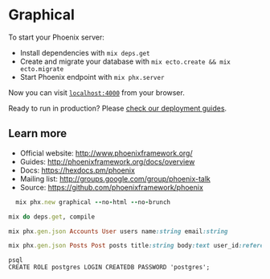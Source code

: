 # Graphical

To start your Phoenix server:

  * Install dependencies with `mix deps.get`
  * Create and migrate your database with `mix ecto.create && mix ecto.migrate`
  * Start Phoenix endpoint with `mix phx.server`

Now you can visit [`localhost:4000`](http://localhost:4000) from your browser.

Ready to run in production? Please [check our deployment guides](http://www.phoenixframework.org/docs/deployment).

## Learn more

  * Official website: http://www.phoenixframework.org/
  * Guides: http://phoenixframework.org/docs/overview
  * Docs: https://hexdocs.pm/phoenix
  * Mailing list: http://groups.google.com/group/phoenix-talk
  * Source: https://github.com/phoenixframework/phoenix

```ruby
  mix phx.new graphical --no-html --no-brunch
```

```ruby
mix do deps.get, compile
```

```ruby
mix phx.gen.json Accounts User users name:string email:string
```

```ruby
mix phx.gen.json Posts Post posts title:string body:text user_id:references:users
```

```
psql
CREATE ROLE postgres LOGIN CREATEDB PASSWORD 'postgres';
```

